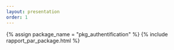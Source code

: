 ```yaml
---
layout: presentation
order: 1
---
```


{% assign package_name = "pkg_authentification" %}
{% include rapport_par_package.html %}